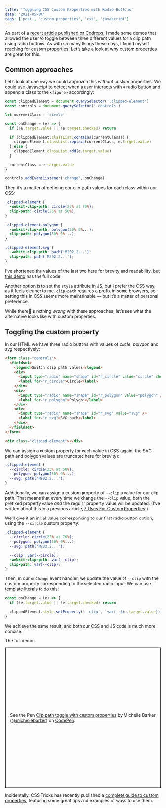 ```yaml
---
title: 'Toggling CSS Custom Properties with Radio Buttons'
date: '2021-05-04'
tags: ['post', 'custom properties', 'css', 'javascript']
---
```


As part of a [recent article published on Codrops](https://tympanus.net/codrops/2021/05/04/dynamic-css-masks-with-custom-properties-and-gsap/), I made some demos that allowed the user to toggle between three different values for a clip path using radio buttons. As with so many things these days, I found myself reaching for [custom properties](https://developer.mozilla.org/en-US/docs/Web/CSS/--*)! Let&rsquo;s take a look at why custom properties are great for this.

## Common approaches

Let&rsquo;s look at one way we could approach this _without_ custom properties. We could use Javascript to detect when a user interacts with a radio button and append a class to the `<figure>` accordingly:

```js
const clippedElement = document.querySelector('.clipped-element')
const controls = document.querySelector('.controls')

let currentClass = 'circle'

const onChange = (e) => {
  if (!e.target.value || !e.target.checked) return

  if (clippedElement.classList.contains(currentClass)) {
    clippedElement.classList.replace(currentClass, e.target.value)
  } else {
    clippedElement.classList.add(e.target.value)
  }

  currentClass = e.target.value
}

controls.addEventListener('change', onChange)
```

Then it&rsquo;s a matter of defining our clip-path values for each class within our CSS:

```css
.clipped-element {
  -webkit-clip-path: circle(25% at 70%);
  clip-path: circle(25% at 50%);
}

.clipped-element.polygon {
  -webkit-clip-path: polygon(50% 0%...);
  clip-path: polygon(50% 0%...);
}

.clipped-element.svg {
  -webkit-clip-path: path('M202.2...');
  clip-path: path('M202.2...');
}
```

I&rsquo;ve shortened the values of the last two here for brevity and readability, but [this demo](https://codepen.io/michellebarker/pen/mdRZjdR) has the full code.

Another option is to set the `style` attribute in JS, but I prefer the CSS way, as it feels cleaner to me. `clip-path` requires a prefix in some browsers, so setting this in CSS seems more maintainable — but it&rsquo;s a matter of personal preference.

While there's nothing _wrong_ with these approaches, let&rsquo;s see what the alternative looks like with custom properties.

## Toggling the custom property

In our HTML we have three radio buttons with values of _circle_, _polygon_ and _svg_ respectively:

```html
<form class="controls">
  <fieldset>
    <legend>Switch clip path values</legend>
    <div>
      <input type="radio" name="shape" id="r_circle" value="circle" checked />
      <label for="r_circle">Circle</label>
    </div>
    <div>
      <input type="radio" name="shape" id="r_polygon" value="polygon" />
      <label for="r_polygon">Polygon</label>
    </div>
    <div>
      <input type="radio" name="shape" id="r_svg" value="svg" />
      <label for="r_svg">SVG path</label>
    </div>
  </fieldset>
</form>

<div class="clipped-element"></div>
```

We can assign a custom property for each value in CSS (again, the SVG path and polygon values are truncated here for brevity):

```css
.clipped-element {
  --circle: circle(25% at 50%);
  --polygon: polygon(50% 0%...);
  --svg: path('M202.2...');
}
```

Additionally, we can assign a custom property of `--clip` a value for our clip path. That means that every time we change the `--clip` value, both the prefixed property value _and_ the regular property value will be updated. (I&rsquo;ve written about this in a previous article, [7 Uses For Custom Properties](/7-uses-for-css-custom-properties/).)

We&rsquo;ll give it an initial value corresponding to our first radio button option, using the `--circle` custom property:

```css
.clipped-element {
  --circle: circle(25% at 70%);
  --polygon: polygon(50% 0%...);
  --svg: path('M202.2...');

  --clip: var(--circle);
  -webkit-clip-path: var(--clip);
  clip-path: var(--clip);
}
```

Then, in our `onChange` event handler, we update the value of `--clip` with the custom property corresponding to the selected radio input. We can use [template literals](https://developer.mozilla.org/en-US/docs/Web/JavaScript/Reference/Template_literals) to do this:

```js
const onChange = (e) => {
  if (!e.target.value || !e.target.checked) return

  clippedElement.style.setProperty('--clip', `var(--${e.target.value})`)
}
```

We achieve the same result, and both our CSS and JS code is much more concise.

The full demo:

<p class="codepen" data-height="453" data-theme-id="dark" data-default-tab="result" data-user="michellebarker" data-slug-hash="bGgXyYp" style="height: 453px; box-sizing: border-box; display: flex; align-items: center; justify-content: center; border: 2px solid; margin: 1em 0; padding: 1em;" data-pen-title="Clip path toggle with custom properties">
  <span>See the Pen <a href="https://codepen.io/michellebarker/pen/bGgXyYp">
  Clip path toggle with custom properties</a> by Michelle Barker (<a href="https://codepen.io/michellebarker">@michellebarker</a>)
  on <a href="https://codepen.io">CodePen</a>.</span>
</p>
<script async src="https://cpwebassets.codepen.io/assets/embed/ei.js"></script>

Incidentally, CSS Tricks has recently published a [complete guide to custom properties](https://css-tricks.com/a-complete-guide-to-custom-properties/), featuring some great tips and examples of ways to use them.
